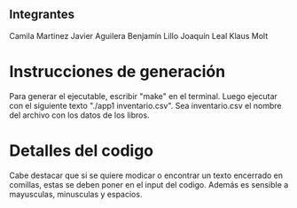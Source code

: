 ## Integrantes
Camila Martinez
Javier Aguilera
Benjamín Lillo
Joaquín Leal
Klaus Molt

# Instrucciones de generación
Para generar el ejecutable, escribir "make" en el terminal. Luego ejecutar con el siguiente texto "./app1 inventario.csv". Sea inventario.csv
el nombre del archivo con los datos de los libros.

# Detalles del codigo
Cabe destacar que si se quiere modicar o encontrar un texto encerrado en comillas, estas se deben poner en el input del codigo. Además es
sensible a mayusculas, minusculas y espacios.